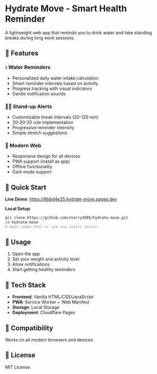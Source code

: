# Hydrate Move - Smart Health Reminder

A lightweight web app that reminds you to drink water and take standing breaks during long work sessions.

## 🌟 Features

### 💧 Water Reminders
- Personalized daily water intake calculation
- Smart reminder intervals based on activity
- Progress tracking with visual indicators
- Gentle notification sounds

### 🏃‍♂️ Stand-up Alerts
- Customizable break intervals (20-120 min)
- 20-20-20 rule implementation
- Progressive reminder intensity
- Simple stretch suggestions

### 📱 Modern Web
- Responsive design for all devices
- PWA support (install as app)
- Offline functionality
- Dark mode support

## 🚀 Quick Start

**Live Demo**: https://8bbd4e25.hydrate-move.pages.dev

**Local Setup**:
```bash
git clone https://github.com/starry3085/hydrate-move.git
cd hydrate-move
# Open index.html or use any static server
```

## 🎯 Usage

1. Open the app
2. Set your weight and activity level
3. Allow notifications
4. Start getting healthy reminders

## 🔧 Tech Stack

- **Frontend**: Vanilla HTML/CSS/JavaScript
- **PWA**: Service Worker + Web Manifest
- **Storage**: Local Storage
- **Deployment**: Cloudflare Pages

## 📱 Compatibility

Works on all modern browsers and devices.

## 📄 License

MIT License
